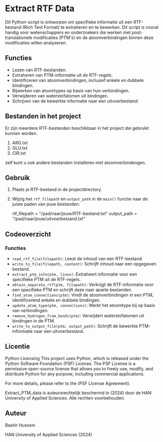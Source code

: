 # Extract RTF Data

Dit Python-script is ontworpen om specifieke informatie uit een RTF-bestand (Rich Text Format) te extraheren en te bewerken. 
Dit script is vooral handig voor wetenschappers en onderzoekers die werken met post-translationele modificaties (PTM's) en 
de atoomverbindingen binnen deze modificaties willen analyseren.

## Functies

- Lezen van RTF-bestanden.
- Extraheren van PTM-informatie uit de RTF-regels.
- Identificeren van atoomverbindingen, inclusief enkele en dubbele bindingen.
- Bijwerken van atoomtypes op basis van hun verbindingen.
- Verwijderen van waterstofatomen uit bindingen.
- Schrijven van de bewerkte informatie naar een uitvoerbestand.

## Bestanden in het project

  Er zijn meerdere RTF-bestanden beschikbaar in het project die gebruikt kunnen worden. 
  1. ARG.txt
  2. GLU.txt
  3. CIR.txt

  zelf kunt u ook andere bestanden installeren met atoomverbindengen. 



## Gebruik

1. Plaats je RTF-bestand in de projectdirectory.

2. Wijzig het `rtf_filepath` en `output_path` in de `main()` functie naar de juiste paden van jouw bestanden:

  
    rtf_filepath = "/pad/naar/jouw/RTF-bestand.txt"
    output_path = "/pad/naar/jouw/uitvoerbestand.txt"
  

## Codeoverzicht

### Functies

- `read_rtf_file(filepath)`: Leest de inhoud van een RTF-bestand.
- `write_to_file(filepath, content)`: Schrijft inhoud naar een opgegeven bestand.
- `extract_ptm_info(ptm, lines)`: Extraheert informatie voor een specifieke PTM uit de RTF-regels.
- `obtain_separate_rtf(ptm, filepath)`: Verkrijgt de RTF-informatie voor een specifieke PTM en schrijft deze naar aparte bestanden.
- `find_atom_connections(ptm)`: Vindt de atoomverbindingen in een PTM, identificerend enkele en dubbele bindingen.
- `update_atom_type(ptm, connections)`: Werkt het atoomtype bij op basis van verbindingen.
- `remove_hydrogen_from_bonds(ptm)`: Verwijdert waterstofatomen uit bindingen in de PTM.
- `write_to_output_file(ptm, output_path)`: Schrijft de bewerkte PTM-informatie naar een uitvoerbestand.

## Licentie
Python Licensing
This project uses Python, which is released under the Python Software Foundation (PSF) License. 
The PSF License is a permissive open-source license that allows you to freely use, modify, and distribute Python for any purpose, including commercial applications.

For more details, please refer to the (PSF License Agreement).

Extract_PTM_data is auteursrechtelijk beschermd in (2024) door de HAN University of Applied Sciences. Alle rechten voorbehouden.

## Auteur
Bashir Hussein

HAN University of Applied Sciences (2024)
